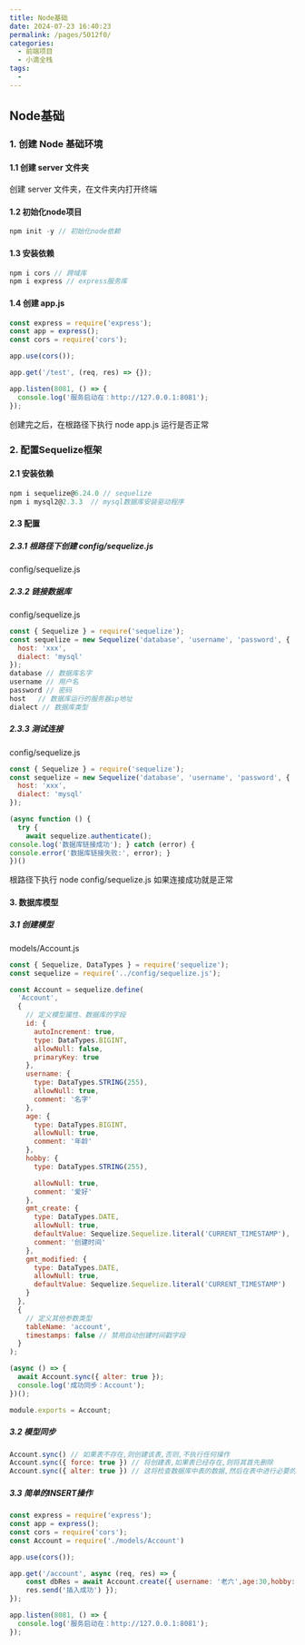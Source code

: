 ```yaml
---
title: Node基础
date: 2024-07-23 16:40:23
permalink: /pages/5012f0/
categories:
  - 前端项目
  - 小滴全栈
tags:
  - 
---
```


## Node基础

### 1. 创建 Node 基础环境

#### 1.1 创建 server 文件夹

创建 server 文件夹，在文件夹内打开终端

#### 1.2 初始化node项目

```javascript
npm init -y // 初始化node依赖
```

#### 1.3 安装依赖

```javascript
npm i cors // 跨域库
npm i express // express服务库
```

#### 1.4 创建 app.js

```javascript
const express = require('express');
const app = express();
const cors = require('cors');

app.use(cors());

app.get('/test', (req, res) => {});

app.listen(8081, () => {
  console.log('服务启动在：http://127.0.0.1:8081');
});

```

创建完之后，在根路径下执行 node app.js 运行是否正常

### 2. 配置**Sequelize**框架

#### 2.1 安装依赖

```javascript
npm i sequelize@6.24.0 // sequelize
npm i mysql2@2.3.3  // mysql数据库安装驱动程序
```

#### 2.3 配置

##### 2.3.1 根路径下创建 config/sequelize.js 

config/sequelize.js 

##### 2.3.2 链接数据库

config/sequelize.js

```javascript
const { Sequelize } = require('sequelize');
const sequelize = new Sequelize('database', 'username', 'password', {
  host: 'xxx',
  dialect: 'mysql'
});
database // 数据库名字
username // 用户名
password // 密码
host   // 数据库运行的服务器ip地址
dialect // 数据库类型
```

##### 2.3.3 测试连接

config/sequelize.js

```javascript
const { Sequelize } = require('sequelize');
const sequelize = new Sequelize('database', 'username', 'password', {
  host: 'xxx',
  dialect: 'mysql'
});

(async function () {
  try {
    await sequelize.authenticate();
console.log('数据库链接成功'); } catch (error) {
console.error('数据库链接失败:', error); }
})()
```

根路径下执行 node config/sequelize.js  如果连接成功就是正常

#### 3. 数据库模型

##### 3.1 创建模型

models/Account.js

```javascript
const { Sequelize, DataTypes } = require('sequelize');
const sequelize = require('../config/sequelize.js');

const Account = sequelize.define(
  'Account',
  {
    // 定义模型属性、数据库的字段
    id: {
      autoIncrement: true,
      type: DataTypes.BIGINT,
      allowNull: false,
      primaryKey: true
    },
    username: {
      type: DataTypes.STRING(255),
      allowNull: true,
      comment: '名字'
    },
    age: {
      type: DataTypes.BIGINT,
      allowNull: true,
      comment: '年龄'
    },
    hobby: {
      type: DataTypes.STRING(255),

      allowNull: true,
      comment: '爱好'
    },
    gmt_create: {
      type: DataTypes.DATE,
      allowNull: true,
      defaultValue: Sequelize.Sequelize.literal('CURRENT_TIMESTAMP'),
      comment: '创建时间'
    },
    gmt_modified: {
      type: DataTypes.DATE,
      allowNull: true,
      defaultValue: Sequelize.Sequelize.literal('CURRENT_TIMESTAMP')
    }
  },
  {
    // 定义其他参数类型
    tableName: 'account',
    timestamps: false // 禁用自动创建时间戳字段
  }
);

(async () => {
  await Account.sync({ alter: true });
  console.log('成功同步：Account');
})();

module.exports = Account;
```

##### 3.2 模型同步

```javascript
Account.sync() // 如果表不存在,则创建该表,否则,不执行任何操作
Account.sync({ force: true }) // 将创建表,如果表已经存在,则将其首先删除
Account.sync({ alter: true }) // 这将检查数据库中表的数据,然后在表中进行必要的更改以使其与模型匹配
```

##### 3.3 简单的INSERT操作

```javascript
const express = require('express');
const app = express();
const cors = require('cors');
const Account = require('./models/Account')

app.use(cors());

app.get('/account', async (req, res) => {
 	const dbRes = await Account.create({ username: '老六',age:30,hobby:'发呆' })
    res.send('插入成功') });
});

app.listen(8081, () => {
  console.log('服务启动在：http://127.0.0.1:8081');
});
```

